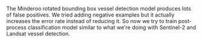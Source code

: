 The Minderoo rotated bounding box vessel detection model produces lots of false positives.
We tried adding negative examples but it actually increases the error rate instead of reducing it.
So now we try to train post-process classification model similar to what we're doing with Sentinel-2 and Landsat vessel detection.

